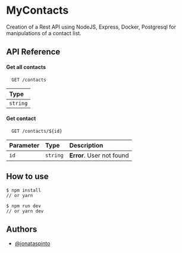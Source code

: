 # MyContacts

Creation of a Rest API using NodeJS, Express, Docker, Postgresql for manipulations of a contact list.

## API Reference

#### Get all contacts

```http
  GET /contacts
```

| Type     |
| :------- |
| `string` |

#### Get contact

```http
  GET /contacts/${id}
```

| Parameter | Type     | Description               |
| :-------- | :------- | :------------------------ |
| `id`      | `string` | **Error**. User not found |

## How to use

```shell
$ npm install
// or yarn
```

```shell
$ npm run dev
// or yarn dev
```

## Authors

- [@jonataspinto](https://github.com/jonataspinto)
